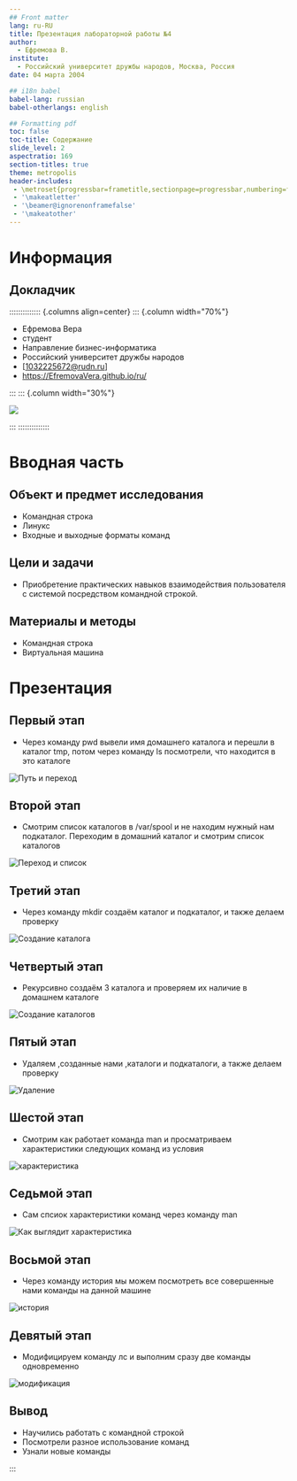 ```yaml
---
## Front matter
lang: ru-RU
title: Презентация лабораторной работы №4
author:
  - Ефремова В.
institute:
  - Российский университет дружбы народов, Москва, Россия
date: 04 марта 2004

## i18n babel
babel-lang: russian
babel-otherlangs: english

## Formatting pdf
toc: false
toc-title: Содержание
slide_level: 2
aspectratio: 169
section-titles: true
theme: metropolis
header-includes:
 - \metroset{progressbar=frametitle,sectionpage=progressbar,numbering=fraction}
 - '\makeatletter'
 - '\beamer@ignorenonframefalse'
 - '\makeatother'
---
```


# Информация

## Докладчик

:::::::::::::: {.columns align=center}
::: {.column width="70%"}

  * Ефремова Вера
  * студент
  * Направление бизнес-информатика
  * Российский университет дружбы народов
  * [1032225672@rudn.ru]
  * <https://EfremovaVera.github.io/ru/>

:::
::: {.column width="30%"}

![](./image/Efremova.jpg)

:::
::::::::::::::

# Вводная часть

## Объект и предмет исследования

- Командная строка
- Линукс
- Входные и выходные форматы команд

## Цели и задачи

- Приобретение практических навыков взаимодействия пользователя с системой посредством командной строкой.

## Материалы и методы

- Командная строка
- Виртуальная машина

# Презентация

## Первый этап

- Через команду pwd вывели имя домашнего каталога и перешли в каталог tmp, потом через команду ls посмотрели, что находится в это каталоге

![Путь и переход](image/1f.jpg)

## Второй этап

- Смотрим список каталогов в /var/spool и не находим нужный нам подкаталог. Переходим в домашний каталог и смотрим список каталогов

![Переход и список](image/2f.jpg)

## Третий этап

- Через команду mkdir создаём каталог и подкаталог, и также делаем проверку

![Создание каталога](image/3f.jpg)

## Четвертый этап

- Рекурсивно создаём 3 каталога и проверяем их наличие в домашнем каталоге

![Создание каталогов](image/4f.jpg)

## Пятый этап

- Удаляем ,созданные нами ,каталоги и подкаталоги, а также делаем проверку

![Удаление](image/5f.jpg)

## Шестой этап

- Смотрим как работает команда man и просматриваем характеристики следующих команд из условия

![характеристика](image/6f.jpg)

## Седьмой этап

- Сам спсиок характеристики команд через команду man 

![Как выглядит характеристика](image/7f.jpg)

## Восьмой этап

- Через команду история мы можем посмотреть все совершенные нами команды на данной машине

![история](image/8f.jpg)

## Девятый этап

- Модифицируем команду лс и выполним сразу две команды одновременно

![модификация](image/9f.jpg)

## Вывод

- Научились работать с командной строкой
- Посмотрели разное использование команд
- Узнали новые команды

:::

